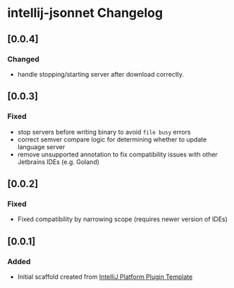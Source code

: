 <!-- Keep a Changelog guide -> https://keepachangelog.com -->

# intellij-jsonnet Changelog

## [0.0.4]
### Changed
- handle stopping/starting server after download correctly.

## [0.0.3]
### Fixed
- stop servers before writing binary to avoid `file busy` errors
- correct semver compare logic for determining whether to update language server
- remove unsupported annotation to fix compatibility issues with other Jetbrains IDEs (e.g. Goland)

## [0.0.2]
### Fixed
- Fixed compatibility by narrowing scope (requires newer version of IDEs)

## [0.0.1]
### Added
- Initial scaffold created from [IntelliJ Platform Plugin Template](https://github.com/JetBrains/intellij-platform-plugin-template)